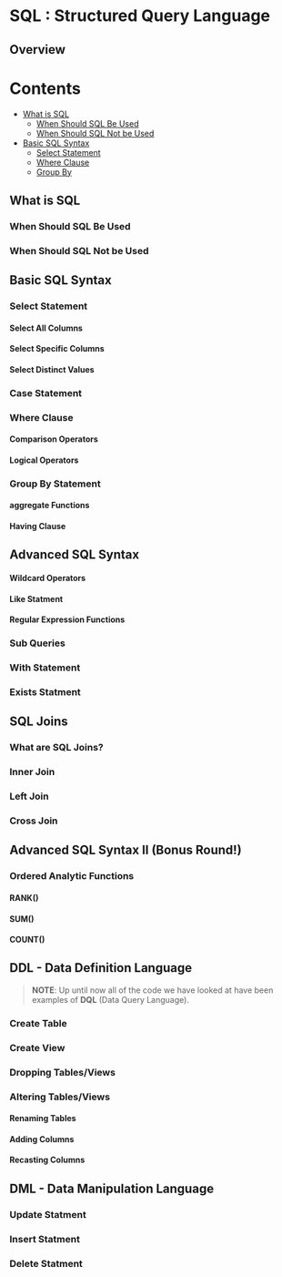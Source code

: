 <!--
author:   Peter Camacho, Clinical Reporting Unit, Children's Hospital of Philadelphia
email:    camachop@chop.edu
version:  0.0.0
language: en
narrator: US English Female
comment:  SQL (Structured Query Language) is a domain-specific language used in programming and designed for managing data held in a Relational Database Management System (RDBMS), or for stream processing in a relational data stream management system (RDSMS).
link:     https://chop-dbhi-arcus-education-website-assets.s3.amazonaws.com/css/custom.css
logo:     https://github.com/arcus/education_fellows/raw/main/img/chop-icon.png
-->


# SQL : Structured Query Language

## Overview

<div class = "hint">

</div>

Contents
========

* [What is SQL](#What-is-SQL)
    * [When Should SQL Be Used](#When-Should-SQL-Be-Used)
    * [When Should SQL Not be Used](#When-Should-SQL-Not-be-Used)
* [Basic SQL Syntax](#Basic-SQL-Syntax)
    * [Select Statement](#Select-Statement)
    * [Where Clause](#Where-Clause)
    * [Group By](#Group-By)

## What is SQL
### When Should SQL Be Used
### When Should SQL Not be Used

## Basic SQL Syntax
### Select Statement
#### Select All Columns
#### Select Specific Columns
#### Select Distinct Values
### Case Statement
### Where Clause
#### Comparison Operators
#### Logical Operators
### Group By Statement
#### aggregate Functions
#### Having Clause

## Advanced SQL Syntax
#### Wildcard Operators
#### Like Statment
#### Regular Expression Functions
### Sub Queries
### With Statement
### Exists Statment

## SQL Joins
### What are SQL Joins?
### Inner Join
### Left Join
### Cross Join

## Advanced SQL Syntax II (Bonus Round!)
### Ordered Analytic Functions
#### RANK()
#### SUM()
#### COUNT()

## DDL - Data Definition Language

> **NOTE**: Up until now all of the code we have looked at have been examples of **DQL** (Data Query Language).

### Create Table
### Create View
### Dropping Tables/Views
### Altering Tables/Views
#### Renaming Tables
#### Adding Columns
#### Recasting Columns

## DML - Data Manipulation Language

### Update Statment
### Insert Statment
### Delete Statment

